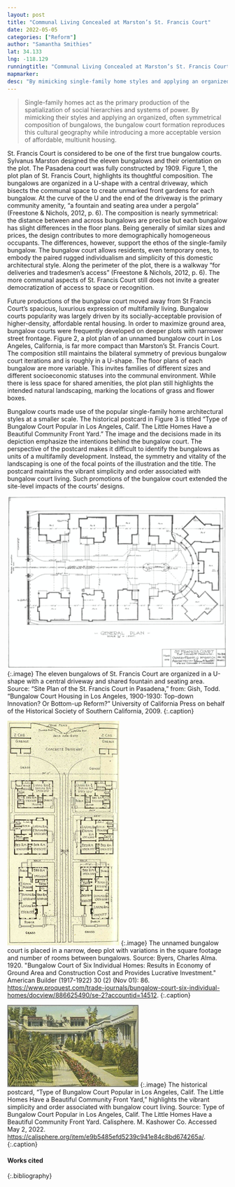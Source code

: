 ```yaml
---
layout: post
title: "Communal Living Concealed at Marston’s St. Francis Court"
date: 2022-05-05
categories: ["Reform"]
author: "Samantha Smithies"
lat: 34.133
lng: -118.129
runningtitle: "Communal Living Concealed at Marston’s St. Francis Court"
mapmarker: 
desc: "By mimicking single-family home styles and applying an organized composition of bungalows, the bungalow court reproduces social and spatial marginality while introducing a more acceptable version of affordable, multiunit housing."
---
```

 >Single-family homes act as the primary production of the spatialization of social hierarchies and systems of power. By mimicking their styles and applying an organized, often symmetrical composition of bungalows, the bungalow court formation reproduces this cultural geography while introducing a more acceptable version of affordable, multiunit housing. 
 >
St. Francis Court is considered to be one of the first true bungalow courts. Sylvanus Marston designed the eleven bungalows and their orientation on the plot. The Pasadena court was fully constructed by 1909. Figure 1, the plot plan of St. Francis Court, highlights its thoughtful composition. The bungalows are organized in a U-shape with a central driveway, which bisects the communal space to create unmarked front gardens for each bungalow. At the curve of the U and the end of the driveway is the primary community amenity, “a fountain and seating area under a pergola” (Freestone & Nichols, 2012, p. 6). The composition is nearly symmetrical: the distance between and across bungalows are precise but each bungalow has slight differences in the floor plans. Being generally of similar sizes and prices, the design contributes to more demographically homogeneous occupants. The differences, however, support the ethos of the single-family bungalow. The bungalow court allows residents, even temporary ones, to embody the paired rugged individualism and simplicity of this domestic architectural style. Along the perimeter of the plot, there is a walkway “for deliveries and tradesmen’s access” (Freestone & Nichols, 2012, p. 6). The more communal aspects of St. Francis Court still does not invite a greater democratization of access to space or recognition. 
>
Future productions of the bungalow court moved away from St Francis Court’s spacious, luxurious expression of multifamily living. Bungalow courts popularity was largely driven by its socially-acceptable provision of higher-density, affordable rental housing. In order to maximize ground area, bungalow courts were frequently developed on deeper plots with narrower street frontage. Figure 2, a plot plan of an unnamed bungalow court in Los Angeles, California, is far more compact than Marston’s St. Francis Court. The composition still maintains the bilateral symmetry of previous bungalow court iterations and is roughly in a U-shape. The floor plans of each bungalow are more variable. This invites families of different sizes and different socioeconomic statuses into the communal environment. While there is less space for shared amenities, the plot plan still highlights the intended natural landscaping, marking the locations of grass and flower boxes. 
>
Bungalow courts made use of the popular single-family home architectural styles at a smaller scale. The historical postcard in Figure 3 is titled “Type of Bungalow Court Popular in Los Angeles, Calif. The Little Homes Have a Beautiful Community Front Yard.” The image and the decisions made in its depiction emphasize the intentions behind the bungalow court. The perspective of the postcard makes it difficult to identify the bungalows as units of a multifamily development. Instead, the symmetry and vitality of the landscaping is one of the focal points of the illustration and the title. The postcard maintains the vibrant simplicity and order associated with bungalow court living. Such promotions of the bungalow court extended the site-level impacts of the courts’ designs. 

![Plot Plan of St. Francis Court in Pasadena](images/marston_phase1_image1.png)
  {:.image} 
The eleven bungalows of St. Francis Court are organized in a U-shape with a central driveway and shared fountain and seating area. Source: “Site Plan of the St. Francis Court in Pasadena,” from: Gish, Todd. “Bungalow Court Housing in Los Angeles, 1900-1930: Top-down Innovation? Or Bottom-up Reform?” University of California Press on behalf of the Historical Society of Southern California, 2009. 
  {:.caption} 

![Plot Plan of a Bungalow Court in Los Angeles Designed by Myron J. King](images/marston_phase1_image2.png)
   {:.image} 
The unnamed bungalow court is placed in a narrow, deep plot with variations in the square footage and number of rooms between bungalows. Source: Byers, Charles Alma. 1920. "Bungalow Court of Six Individual Homes: Results in Economy of Ground Area and Construction Cost and Provides Lucrative Investment." American Builder (1917-1922) 30 (2) (Nov 01): 86. https://www.proquest.com/trade-journals/bungalow-court-six-individual-homes/docview/886625490/se-2?accountid=14512.
   {:.caption} 
   
![Postcard of a Type of Bungalow Court Popular in Los Angeles, Calif.](images/marston_phase1_image3.png)
   {:.image} 
The historical postcard, “Type of Bungalow Court Popular in Los Angeles, Calif. The Little Homes Have a Beautiful Community Front Yard,” highlights the vibrant simplicity and order associated with bungalow court living. Source: Type of Bungalow Court Popular in Los Angeles, Calif. The Little Homes Have a Beautiful Community Front Yard. Calisphere. M. Kashower Co. Accessed May 2, 2022. https://calisphere.org/item/e9b5485efd5239c941e84c8bd674265a/. 
   {:.caption} 

#### Works cited
{:.bibliography}

